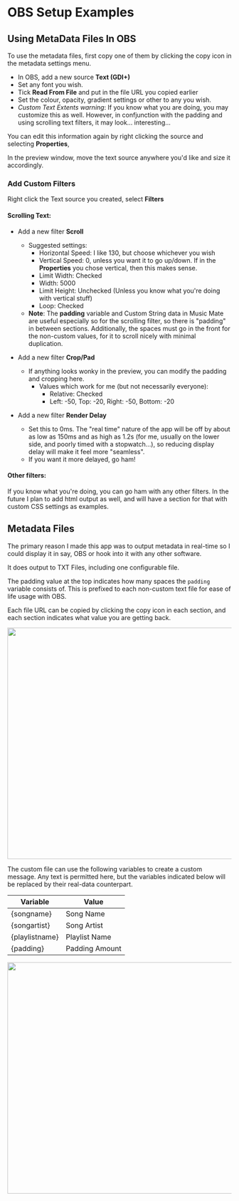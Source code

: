 # OBS Setup Examples

## Using MetaData Files In OBS
To use the metadata files, first copy one of them by clicking the copy icon in the metadata settings menu.

- In OBS, add a new source **Text (GDI+)**
- Set any font you wish.
- Tick **Read From File** and put in the file URL you copied earlier
- Set the colour, opacity, gradient settings or other to any you wish.
- *Custom Text Extents warning*: If you know what you are doing, you may customize this as well. However, in confjunction with the padding and using scrolling text filters, it may look... interesting...

You can edit this information again by right clicking the source and selecting **Properties**,

In the preview window, move the text source anywhere you'd like and size it accordingly.

### Add Custom Filters
Right click the Text source you created, select **Filters**
#### Scrolling Text:
- Add a new filter **Scroll**
	- Suggested settings:
		- Horizontal Speed: I like 130, but choose whichever you wish
		- Vertical Speed: 0, unless you want it to go up/down. If in the **Properties** you chose vertical, then this makes sense.
		- Limit Width: Checked
		- Width: 5000
		- Limit Height: Unchecked (Unless you know what you're doing with vertical stuff)
		- Loop: Checked
	- **Note**: The **padding** variable and Custom String data in Music Mate are useful especially so for the scrolling filter, so there is "padding" in between sections. Additionally, the spaces must go in the front for the non-custom values, for it to scroll nicely with minimal duplication.

- Add a new filter **Crop/Pad**
	- If anything looks wonky in the preview, you can modify the padding and cropping here.
		- Values which work for me (but not necessarily everyone):
			- Relative: Checked
			- Left: -50, Top: -20, Right: -50, Bottom: -20
- Add a new filter **Render Delay**
	- Set this to 0ms. The "real time" nature of the app will be off by about as low as 150ms and as high as 1.2s (for me, usually on the lower side, and poorly timed with a stopwatch...), so reducing display delay will make it feel more "seamless".
	- If you want it more delayed, go ham!
#### Other filters: 
If you know what you're doing, you can go ham with any other filters. In the future I plan to add html output as well, and will have a section for that with custom CSS settings as examples.

## Metadata Files
The primary reason I made this app was to output metadata in real-time so I could display it in say, OBS or hook into it with any other software.

It does output to TXT Files, including one configurable file.

The padding value at the top indicates how many spaces the `padding` variable consists of. This is prefixed to each non-custom text file for ease of life usage with OBS.

Each file URL can be copied by clicking the copy icon in each section, and each section indicates what value you are getting back.

<img src="https://imgur.com/H33Mre7.png" width="600" height="520">

The custom file can use the following variables to create a custom message. Any text is permitted here, but the variables indicated below will be replaced by their real-data counterpart.

| Variable       | Value          |
|----------------|----------------|
| {songname}     | Song Name      |
| {songartist}   | Song Artist    |
| {playlistname} | Playlist Name  |
| {padding}      | Padding Amount |

<img src="https://imgur.com/oKTm1pX.png" width="600" height="520">

